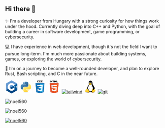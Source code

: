 ## Hi there 👋

✨ I'm a developer from Hungary with a strong curiosity for how things work under the hood. Currently diving deep into C++ and Python, with the goal of building a career in software development, game programming, or cybersecurity.

💻 I have experience in web development, though it's not the field I want to pursue long-term. I'm much more passionate about building systems, games, or exploring the world of cybersecurity.

🌱 I’m on a journey to become a well-rounded developer, and plan to explore Rust, Bash scripting, and C in the near future.

<p><a target="_blank" href="https://raw.githubusercontent.com/devicons/devicon/master/icons/cplusplus/cplusplus-original.svg" style="display: inline-block;"><img src="https://raw.githubusercontent.com/devicons/devicon/master/icons/cplusplus/cplusplus-original.svg" alt="cplusplus" width="42" height="42" /></a>
<a target="_blank" href="https://raw.githubusercontent.com/devicons/devicon/master/icons/python/python-original.svg" style="display: inline-block;"><img src="https://raw.githubusercontent.com/devicons/devicon/master/icons/python/python-original.svg" alt="python" width="42" height="42" /></a>
<a target="_blank" href="https://raw.githubusercontent.com/devicons/devicon/master/icons/css3/css3-original-wordmark.svg" style="display: inline-block;"><img src="https://raw.githubusercontent.com/devicons/devicon/master/icons/css3/css3-original-wordmark.svg" alt="css3" width="42" height="42" /></a>
<a target="_blank" href="https://raw.githubusercontent.com/devicons/devicon/master/icons/html5/html5-original-wordmark.svg" style="display: inline-block;"><img src="https://raw.githubusercontent.com/devicons/devicon/master/icons/html5/html5-original-wordmark.svg" alt="html5" width="42" height="42" /></a>
<a target="_blank" href="https://www.vectorlogo.zone/logos/tailwindcss/tailwindcss-icon.svg" style="display: inline-block;"><img src="https://www.vectorlogo.zone/logos/tailwindcss/tailwindcss-icon.svg" alt="tailwind" width="42" height="42" /></a>
<a target="_blank" href="https://raw.githubusercontent.com/devicons/devicon/master/icons/linux/linux-original.svg" style="display: inline-block;"><img src="https://raw.githubusercontent.com/devicons/devicon/master/icons/linux/linux-original.svg" alt="linux" width="42" height="42" /></a>
<a target="_blank" href="https://www.vectorlogo.zone/logos/git-scm/git-scm-icon.svg" style="display: inline-block;"><img src="https://www.vectorlogo.zone/logos/git-scm/git-scm-icon.svg" alt="git" width="42" height="42" /></a></p>

<p><img align="center" src="https://github-readme-stats.vercel.app/api?username=noel560&show_icons=true&locale=en" alt="noel560" /></p>
<p><img src="https://github-readme-stats.vercel.app/api/top-langs?username=noel560&show_icons=true&locale=en&layout=compact" alt="noel560" /></p>
<p><a href="https://github.com/ryo-ma/github-profile-trophy"><img src="https://github-profile-trophy.vercel.app/?username=noel560" alt="noel560" /></a></p>
